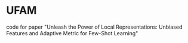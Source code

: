 # UFAM
code for paper "Unleash the Power of Local Representations: Unbiased Features and Adaptive Metric for Few-Shot Learning"

